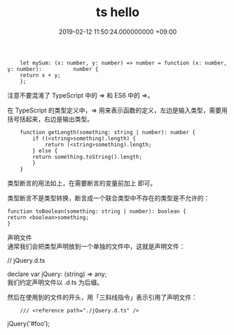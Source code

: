 ﻿---  
layout: post  
title: ts hello  
date: 2019-02-12 11:50:24.000000000 +09:00  
---  
  
		let mySum: (x: number, y: number) => number = function (x: number, y: number): 			number {  
		return x + y;  
		};  
注意不要混淆了 TypeScript 中的 => 和 ES6 中的 =>。  
  
在 TypeScript 的类型定义中，=> 用来表示函数的定义，左边是输入类型，需要用括号括起来，右边是输出类型。  

		function getLength(something: string | number): number {  
			if ((<string>something).length) {  
				return (<string>something).length;  
			} else {  
			return something.toString().length;  
			}  
		}  
类型断言的用法如上，在需要断言的变量前加上 <Type> 即可。  
  
类型断言不是类型转换，断言成一个联合类型中不存在的类型是不允许的：  
  
	function toBoolean(something: string | number): boolean {  
	return <boolean>something;  
	}  
声明文件  
通常我们会把类型声明放到一个单独的文件中，这就是声明文件：  
  
// jQuery.d.ts  
  
declare var jQuery: (string) => any;  
我们约定声明文件以 .d.ts 为后缀。  
  
然后在使用到的文件的开头，用「三斜线指令」表示引用了声明文件：  
  

		/// <reference path="./jQuery.d.ts" />  
  
jQuery('#foo');
